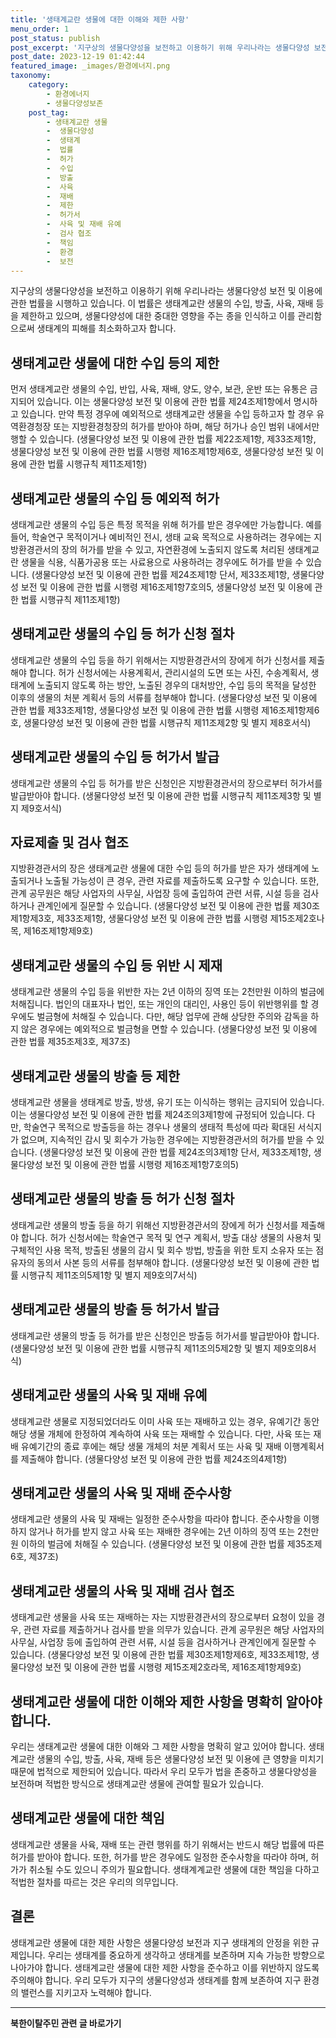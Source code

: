 ```yaml
---
title: '생태계교란 생물에 대한 이해와 제한 사항'
menu_order: 1
post_status: publish
post_excerpt: '지구상의 생물다양성을 보전하고 이용하기 위해 우리나라는 생물다양성 보전 및 이용에 관한 법률을 시행하고 있습니다. 이 법률은 생태계교란 생물의 수입, 방출, 사육, 재배 등을 제한하고 있으며, 생물다양성에 대한 중대한 영향을 주는 종을 인식하고 이를 관리함으로써 생태계의 피해를 최소화하고자 합니다.'
post_date: 2023-12-19 01:42:44
featured_image: _images/환경에너지.png
taxonomy:
    category:
        - 환경에너지
        - 생물다양성보존
    post_tag:
        - 생태계교란 생물
        -  생물다양성
        -  생태계
        -  법률
        -  허가
        -  수입
        -  방출
        -  사육
        -  재배
        -  제한
        -  허가서
        -  사육 및 재배 유예
        -  검사 협조
        -  책임
        -  환경
        -  보전
---
```



지구상의 생물다양성을 보전하고 이용하기 위해 우리나라는 생물다양성 보전 및 이용에 관한 법률을 시행하고 있습니다. 이 법률은 생태계교란 생물의 수입, 방출, 사육, 재배 등을 제한하고 있으며, 생물다양성에 대한 중대한 영향을 주는 종을 인식하고 이를 관리함으로써 생태계의 피해를 최소화하고자 합니다.

## 생태계교란 생물에 대한 수입 등의 제한

먼저 생태계교란 생물의 수입, 반입, 사육, 재배, 양도, 양수, 보관, 운반 또는 유통은 금지되어 있습니다. 이는 생물다양성 보전 및 이용에 관한 법률 제24조제1항에서 명시하고 있습니다. 만약 특정 경우에 예외적으로 생태계교란 생물을 수입 등하고자 할 경우 유역환경청장 또는 지방환경청장의 허가를 받아야 하며, 해당 허가나 승인 범위 내에서만 행할 수 있습니다. (생물다양성 보전 및 이용에 관한 법률 제22조제1항, 제33조제1항, 생물다양성 보전 및 이용에 관한 법률 시행령 제16조제1항제6호, 생물다양성 보전 및 이용에 관한 법률 시행규칙 제11조제1항)

## 생태계교란 생물의 수입 등 예외적 허가

생태계교란 생물의 수입 등은 특정 목적을 위해 허가를 받은 경우에만 가능합니다. 예를 들어, 학술연구 목적이거나 예비적인 전시, 생태 교육 목적으로 사용하려는 경우에는 지방환경관서의 장의 허가를 받을 수 있고, 자연환경에 노출되지 않도록 처리된 생태계교란 생물을 식용, 식품가공용 또는 사료용으로 사용하려는 경우에도 허가를 받을 수 있습니다. (생물다양성 보전 및 이용에 관한 법률 제24조제1항 단서, 제33조제1항, 생물다양성 보전 및 이용에 관한 법률 시행령 제16조제1항7호의5, 생물다양성 보전 및 이용에 관한 법률 시행규칙 제11조제1항)

## 생태계교란 생물의 수입 등 허가 신청 절차

생태계교란 생물의 수입 등을 하기 위해서는 지방환경관서의 장에게 허가 신청서를 제출해야 합니다. 허가 신청서에는 사용계획서, 관리시설의 도면 또는 사진, 수송계획서, 생태계에 노출되지 않도록 하는 방안, 노출된 경우의 대처방안, 수입 등의 목적을 달성한 이후의 생물의 처분 계획서 등의 서류를 첨부해야 합니다. (생물다양성 보전 및 이용에 관한 법률 제33조제1항, 생물다양성 보전 및 이용에 관한 법률 시행령 제16조제1항제6호, 생물다양성 보전 및 이용에 관한 법률 시행규칙 제11조제2항 및 별지 제8호서식)

## 생태계교란 생물의 수입 등 허가서 발급

생태계교란 생물의 수입 등 허가를 받은 신청인은 지방환경관서의 장으로부터 허가서를 발급받아야 합니다. (생물다양성 보전 및 이용에 관한 법률 시행규칙 제11조제3항 및 별지 제9호서식)

## 자료제출 및 검사 협조

지방환경관서의 장은 생태계교란 생물에 대한 수입 등의 허가를 받은 자가 생태계에 노출되거나 노출될 가능성이 큰 경우, 관련 자료를 제출하도록 요구할 수 있습니다. 또한, 관계 공무원은 해당 사업자의 사무실, 사업장 등에 출입하여 관련 서류, 시설 등을 검사하거나 관계인에게 질문할 수 있습니다. (생물다양성 보전 및 이용에 관한 법률 제30조제1항제3호, 제33조제1항, 생물다양성 보전 및 이용에 관한 법률 시행령 제15조제2호나목, 제16조제1항제9호)

## 생태계교란 생물의 수입 등 위반 시 제재

생태계교란 생물의 수입 등을 위반한 자는 2년 이하의 징역 또는 2천만원 이하의 벌금에 처해집니다. 법인의 대표자나 법인, 또는 개인의 대리인, 사용인 등이 위반행위를 할 경우에도 벌금형에 처해질 수 있습니다. 다만, 해당 업무에 관해 상당한 주의와 감독을 하지 않은 경우에는 예외적으로 벌금형을 면할 수 있습니다. (생물다양성 보전 및 이용에 관한 법률 제35조제3호, 제37조)

## 생태계교란 생물의 방출 등 제한

생태계교란 생물을 생태계로 방출, 방생, 유기 또는 이식하는 행위는 금지되어 있습니다. 이는 생물다양성 보전 및 이용에 관한 법률 제24조의3제1항에 규정되어 있습니다. 다만, 학술연구 목적으로 방출등을 하는 경우나 생물의 생태적 특성에 따라 확대된 서식지가 없으며, 지속적인 감시 및 회수가 가능한 경우에는 지방환경관서의 허가를 받을 수 있습니다. (생물다양성 보전 및 이용에 관한 법률 제24조의3제1항 단서, 제33조제1항, 생물다양성 보전 및 이용에 관한 법률 시행령 제16조제1항7호의5)

## 생태계교란 생물의 방출 등 허가 신청 절차

생태계교란 생물의 방출 등을 하기 위해선 지방환경관서의 장에게 허가 신청서를 제출해야 합니다. 허가 신청서에는 학술연구 목적 및 연구 계획서, 방출 대상 생물의 사용처 및 구체적인 사용 목적, 방출된 생물의 감시 및 회수 방법, 방출을 위한 토지 소유자 또는 점유자의 동의서 사본 등의 서류를 첨부해야 합니다. (생물다양성 보전 및 이용에 관한 법률 시행규칙 제11조의5제1항 및 별지 제9호의7서식)

## 생태계교란 생물의 방출 등 허가서 발급

생태계교란 생물의 방출 등 허가를 받은 신청인은 방출등 허가서를 발급받아야 합니다. (생물다양성 보전 및 이용에 관한 법률 시행규칙 제11조의5제2항 및 별지 제9호의8서식)

## 생태계교란 생물의 사육 및 재배 유예

생태계교란 생물로 지정되었더라도 이미 사육 또는 재배하고 있는 경우, 유예기간 동안 해당 생물 개체에 한정하여 계속하여 사육 또는 재배할 수 있습니다. 다만, 사육 또는 재배 유예기간의 종료 후에는 해당 생물 개체의 처분 계획서 또는 사육 및 재배 이행계획서를 제출해야 합니다. (생물다양성 보전 및 이용에 관한 법률 제24조의4제1항)

## 생태계교란 생물의 사육 및 재배 준수사항

생태계교란 생물의 사육 및 재배는 일정한 준수사항을 따라야 합니다. 준수사항을 이행하지 않거나 허가를 받지 않고 사육 또는 재배한 경우에는 2년 이하의 징역 또는 2천만원 이하의 벌금에 처해질 수 있습니다. (생물다양성 보전 및 이용에 관한 법률 제35조제6호, 제37조)

## 생태계교란 생물의 사육 및 재배 검사 협조

생태계교란 생물을 사육 또는 재배하는 자는 지방환경관서의 장으로부터 요청이 있을 경우, 관련 자료를 제출하거나 검사를 받을 의무가 있습니다. 관계 공무원은 해당 사업자의 사무실, 사업장 등에 출입하여 관련 서류, 시설 등을 검사하거나 관계인에게 질문할 수 있습니다. (생물다양성 보전 및 이용에 관한 법률 제30조제1항제6호, 제33조제1항, 생물다양성 보전 및 이용에 관한 법률 시행령 제15조제2호라목, 제16조제1항제9호)

## 생태계교란 생물에 대한 이해와 제한 사항을 명확히 알아야 합니다.

우리는 생태계교란 생물에 대한 이해와 그 제한 사항을 명확히 알고 있어야 합니다. 생태계교란 생물의 수입, 방출, 사육, 재배 등은 생물다양성 보전 및 이용에 큰 영향을 미치기 때문에 법적으로 제한되어 있습니다. 따라서 우리 모두가 법을 존중하고 생물다양성을 보전하며 적법한 방식으로 생태계교란 생물에 관여할 필요가 있습니다.

## 생태계교란 생물에 대한 책임

생태계교란 생물을 사육, 재배 또는 관련 행위를 하기 위해서는 반드시 해당 법률에 따른 허가를 받아야 합니다. 또한, 허가를 받은 경우에도 일정한 준수사항을 따라야 하며, 허가가 취소될 수도 있으니 주의가 필요합니다. 생태계계교란 생물에 대한 책임을 다하고 적법한 절차를 따르는 것은 우리의 의무입니다.

## 결론

생태계교란 생물에 대한 제한 사항은 생물다양성 보전과 지구 생태계의 안정을 위한 규제입니다. 우리는 생태계를 중요하게 생각하고 생태계를 보존하며 지속 가능한 방향으로 나아가야 합니다. 생태계교란 생물에 대한 제한 사항을 준수하고 이를 위반하지 않도록 주의해야 합니다. 우리 모두가 지구의 생물다양성과 생태계를 함께 보존하여 지구 환경의 밸런스를 지키고자 노력해야 합니다.
<!-- wp:separator -->
<hr class="wp-block-separator has-alpha-channel-opacity"/>
<!-- /wp:separator -->

<!-- wp:group {"backgroundColor":"base","layout":{"type":"constrained"}} -->
<div class="wp-block-group has-base-background-color has-background"><!-- wp:paragraph {"align":"center","fontSize":"medium"} -->
<p class="has-text-align-center has-large-font-size"><strong>북한이탈주민 관련 글 바로가기</strong></p>
<!-- /wp:paragraph -->


<!-- wp:latest-posts
{"categories":[{"id":22630,"count":19,"description":"","link":"https://uknowlaw.com/category/%eb%b6%81%ed%95%9c%ec%9d%b4%ed%83%88%ec%a3%bc%eb%af%bc/","name":"북한이탈주민","slug":"북한이탈주민","taxonomy":"category","parent":0,"meta":[],"_links":{"self":[{"href":"https://uknowlaw.com/wp-json/wp/v2/categories/22630"}],"collection":[{"href":"https://uknowlaw.com/wp-json/wp/v2/categories"}],"about":[{"href":"https://uknowlaw.com/wp-json/wp/v2/taxonomies/category"}],"wp:post_type":[{"href":"https://uknowlaw.com/wp-json/wp/v2/posts?categories=22630"}],"curies":[{"name":"wp","href":"https://api.w.org/{rel}","templated":true}]}}],"postsToShow":100,"excerptLength":28,"postLayout":"grid","columns":2,"featuredImageAlign":"left","featuredImageSizeSlug":"large","fontSize":"small"} /--></div>
<!-- /wp:group -->